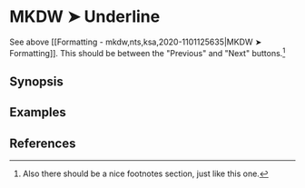 # MKDW ➤ Underline

See above [[Formatting - mkdw,nts,ksa,2020-1101125635|MKDW ➤ Formatting]]. This should be between the "Previous" and "Next" buttons.[^1]

## Synopsis

## Examples

## References

<!-- Foonotes -->
[^1]: Also there should be a nice footnotes section, just like this one.
[^2]: Lorem ipsum dolor sit amet, consectetur adipiscing elit, sed do eiusmod tempor incididunt ut labore et dolore magna aliqua. Quisque id diam vel quam elementum pulvinar.
<!-- >Foonotes -->
